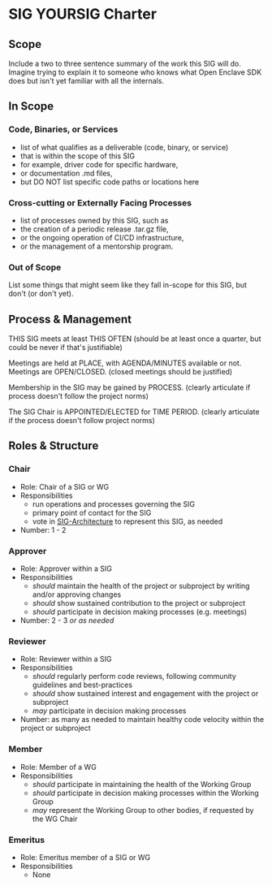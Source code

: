 SIG YOURSIG Charter
===================

## Scope

Include a two to three sentence summary of the work this SIG will do. Imagine
trying to explain it to someone who knows what Open Enclave SDK does but isn't
yet familiar with all the internals.

## In Scope

### Code, Binaries, or Services

- list of what qualifies as a deliverable (code, binary, or service)
- that is within the scope of this SIG
- for example, driver code for specific hardware,
- or documentation .md files,
- but DO NOT list specific code paths or locations here

### Cross-cutting or Externally Facing Processes

- list of processes owned by this SIG, such as
- the creation of a periodic release .tar.gz file,
- or the ongoing operation of CI/CD infrastructure,
- or the management of a mentorship program.

### Out of Scope

List some things that might seem like they fall in-scope for this SIG, but don't (or don't yet).

## Process & Management

THIS SIG meets at least THIS OFTEN
(should be at least once a quarter, but could be never if that's justifiable)

Meetings are held at PLACE, with AGENDA/MINUTES available or not. Meetings are OPEN/CLOSED.
(closed meetings should be justified)

Membership in the SIG may be gained by PROCESS.
(clearly articulate if process doesn't follow the project norms)

The SIG Chair is APPOINTED/ELECTED for TIME PERIOD.
(clearly articulate if the process doesn't follow project norms)

## Roles & Structure

### Chair

- Role: Chair of a SIG or WG
- Responsibilities
  - run operations and processes governing the SIG
  - primary point of contact for the SIG
  - vote in [SIG-Architecture](../sig-architecture/README.md) to represent this SIG, as needed
- Number: 1 - 2

### Approver

- Role: Approver within a SIG
- Responsibilities
  - *should* maintain the health of the project or subproject by writing and/or approving changes
  - *should* show sustained contribution to the project or subproject
  - *should* participate in decision making processes (e.g. meetings)
- Number: 2 - 3 *or as needed*

### Reviewer

- Role: Reviewer within a SIG
- Responsibilities
  - *should* regularly perform code reviews, following community guidelines and best-practices
  - *should* show sustained interest and engagement with the project or subproject
  - *may* participate in decision making processes
- Number: as many as needed to maintain healthy code velocity within the project or subproject

### Member

- Role: Member of a WG
- Responsibilities
  - *should* participate in maintaining the health of the Working Group
  - *should* participate in decision making processes within the Working Group
  - *may* represent the Working Group to other bodies, if requested by the WG Chair

### Emeritus

- Role: Emeritus member of a SIG or WG
- Responsibilities
  - None
